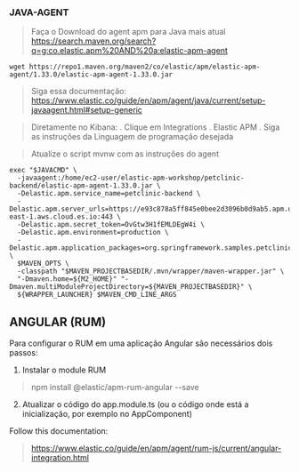 ### JAVA-AGENT

> Faça o Download do agent apm para Java mais atual
https://search.maven.org/search?q=g:co.elastic.apm%20AND%20a:elastic-apm-agent

```wget https://repo1.maven.org/maven2/co/elastic/apm/elastic-apm-agent/1.33.0/elastic-apm-agent-1.33.0.jar```

> Siga essa documentação:
https://www.elastic.co/guide/en/apm/agent/java/current/setup-javaagent.html#setup-generic

> Diretamente no Kibana:
. Clique em Integrations
. Elastic APM
. Siga as instruções da Linguagem de programação desejada

> Atualize o script mvnw com as instruções do agent
	
~~~~
exec "$JAVACMD" \
  -javaagent:/home/ec2-user/elastic-apm-workshop/petclinic-backend/elastic-apm-agent-1.33.0.jar \
  -Delastic.apm.service_name=petclinic-backend \
  -Delastic.apm.server_urls=https://e93c878a5ff845e0bee2d3096b0d9ab5.apm.us-east-1.aws.cloud.es.io:443 \
  -Delastic.apm.secret_token=OvGtw3H1fEMLDEgW4i \
  -Delastic.apm.environment=production \
  -Delastic.apm.application_packages=org.springframework.samples.petclinic \
  $MAVEN_OPTS \
  -classpath "$MAVEN_PROJECTBASEDIR/.mvn/wrapper/maven-wrapper.jar" \
  "-Dmaven.home=${M2_HOME}" "-Dmaven.multiModuleProjectDirectory=${MAVEN_PROJECTBASEDIR}" \
  ${WRAPPER_LAUNCHER} $MAVEN_CMD_LINE_ARGS
~~~~

## ANGULAR (RUM)
Para configurar o RUM em uma aplicação Angular são necessários dois passos:

1. Instalar o module RUM
> npm install @elastic/apm-rum-angular --save

2. Atualizar o código do app.module.ts (ou o código onde está a inicialização, por exemplo no AppComponent)

Follow this documentation:
> https://www.elastic.co/guide/en/apm/agent/rum-js/current/angular-integration.html